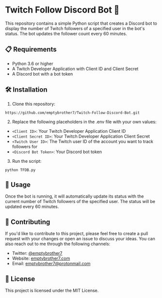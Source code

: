 # Twitch Follow Discord Bot 🤖

This repository contains a simple Python script that creates a Discord bot to display the number of Twitch followers of a specified user in the bot's status. The bot updates the follower count every 60 minutes.

## 📋 Requirements

- Python 3.6 or higher
- A Twitch Developer Application with Client ID and Client Secret
- A Discord bot with a bot token

## 🛠️ Installation

1. Clone this repository:  

```
https://github.com/emptybrother7/Twitch-Follow-Discord-Bot.git
```  

2. Replace the following placeholders in the .env file with your own values:

- `<Client ID>`: Your Twitch Developer Application Client ID
- `<Client Secret ID>`: Your Twitch Developer Application Client Secret
- `<Twitch User ID>`: The Twitch user ID of the account you want to track followers for
- `<Discord Bot Token>`: Your Discord bot token

3. Run the script:  

```
python TFDB.py
```  

## 🚀 Usage

Once the bot is running, it will automatically update its status with the current number of Twitch followers of the specified user. The status will be updated every 60 minutes.

## 🤝 Contributing

If you'd like to contribute to this project, please feel free to create a pull request with your changes or open an issue to discuss your ideas. You can also reach out to me through the following channels:

- Twitter: [@emptybrother7](https://twitter.com/emptybrother7)
- Website: [emptybrother7.com](https://emptybrother7.com)
- Email: [emptybrother7@protonmail.com](mailto:emptybrother7@protonmail.com)

## 📄 License

This project is licensed under the MIT License.


